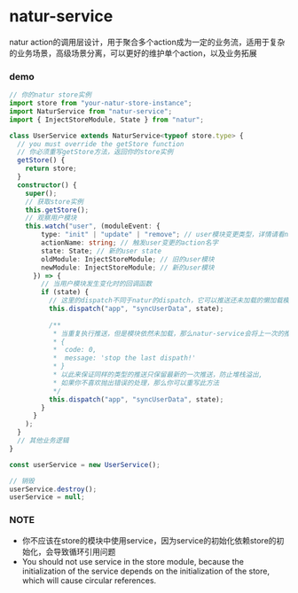 # natur-service
natur action的调用层设计，用于聚合多个action成为一定的业务流，适用于复杂的业务场景，高级场景分离，可以更好的维护单个action，以及业务拓展


### demo

````typescript
// 你的natur store实例
import store from "your-natur-store-instance";
import NaturService from "natur-service";
import { InjectStoreModule, State } from "natur";

class UserService extends NaturService<typeof store.type> {
  // you must override the getStore function
  // 你必须重写getStore方法，返回你的store实例
  getStore() {
    return store;
  }
  constructor() {
    super();
    // 获取store实例
    this.getStore();
    // 观察用户模块
    this.watch("user", (moduleEvent: {
        type: "init" | "update" | "remove"; // user模块变更类型，详情请看natur文档
        actionName: string; // 触发user变更的action名字
        state: State; // 新的user state
        oldModule: InjectStoreModule; // 旧的user模块
        newModule: InjectStoreModule; // 新的user模块
      }) => {
        // 当用户模块发生变化时的回调函数
        if (state) {
          // 这里的dispatch不同于natur的dispatch，它可以推送还未加载的懒加载模块，或者未配置的手动加载模块
          this.dispatch("app", "syncUserData", state);
          
          /**
           * 当重复执行推送，但是模块依然未加载，那么natur-service会将上一次的推送停止，并抛出以下错误
           * {
           *  code: 0,
           *  message: 'stop the last dispath!'
           * }
           * 以此来保证同样的类型的推送只保留最新的一次推送，防止堆栈溢出, 
           * 如果你不喜欢抛出错误的处理，那么你可以重写此方法
           */
          this.dispatch("app", "syncUserData", state);
        }
      }
    );
  }
  // 其他业务逻辑
}

const userService = new UserService();

// 销毁
userService.destroy();
userService = null;


````


### NOTE

- 你不应该在store的模块中使用service，因为service的初始化依赖store的初始化，会导致循环引用问题
- You should not use service in the store module, because the initialization of the service depends on the initialization of the store, which will cause circular references.